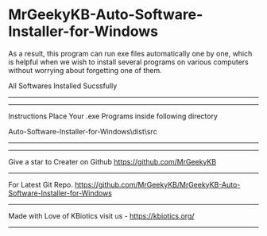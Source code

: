 # MrGeekyKB-Auto-Software-Installer-for-Windows
As a result, this program can run exe files automatically one by one, which is helpful when we wish to install several programs on various computers without worrying about forgetting one of them.


All Softwares Installed Sucssfully
***************************************************************
----------------------------------------------------------------------------
Instructions
Place Your .exe Programs inside following directory


Auto-Software-Installer-for-Windows\dist\src



----------------------------------------------------------------------------
***************************************************************


Give a star to Creater on Github https://github.com/MrGeekyKB
***************************************************************





For Latest Git Repo.
https://github.com/MrGeekyKB/MrGeekyKB-Auto-Software-Installer-for-Windows














*****************************************************************
Made with Love of KBiotics
visit us - https://kbiotics.org/
*****************************************************************